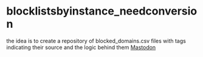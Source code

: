 # blocklistsbyinstance_needconversion
the idea is to create a repository of blocked_domains.csv files with tags indicating their source and the logic behind them
<a rel="me" href="https://infosec.exchange/@theghostoftomjoad">Mastodon</a>
